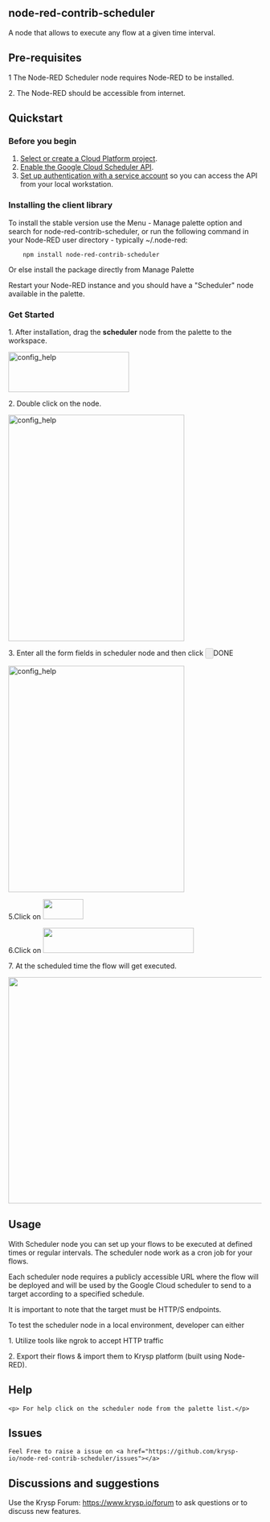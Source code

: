 ## node-red-contrib-scheduler
A node that allows to execute any flow at a given time interval.


## Pre-requisites

<p>1 The Node-RED Scheduler node requires Node-RED to be installed.</p>
<p>2. The Node-RED should be accessible from internet.</p>

## Quickstart

### Before you begin

1.  [Select or create a Cloud Platform project][projects].
1.  [Enable the Google Cloud Scheduler API][enable_api].
1.  [Set up authentication with a service account][auth] so you can access the
    API from your local workstation.
    

### Installing the client library


To install the stable version use the Menu - Manage palette option and search for node-red-contrib-scheduler, or run the following command in your Node-RED user directory - typically ~/.node-red: 

        npm install node-red-contrib-scheduler

Or else install the package directly from Manage Palette

Restart your Node-RED instance and you should have a "Scheduler" node available in the palette.

### Get Started


<p>1. After installation, drag the <b>scheduler</b> node from the palette to the workspace.</p>
<p> <img src='https://static.node.iopulsedev.net/nodes/Scheduler_node.png' alt='config_help' width="240" height="80" /></p>
<p>2. Double click on the node.</p>
<p> <img src='https://static.node.iopulsedev.net/nodes/Scheduler_incomplete_form.png' alt='config_help' width="350" height="450" /></p>
<p>3. Enter all the form fields in scheduler node and then click <input type="button" disabled>DONE</button></p>
<p> <img src='https://static.node.iopulsedev.net/nodes/Scheduler_completed_form.png' alt='config_help' width="350" height="450></p>
<p>4. Attach a Http Response node to scheduler node.</p>
<p> <img src='https://static.node.iopulsedev.net/nodes/Scheduler_HTTP_IN.png' alt='config_help' width="300" height="100" /></p>
<p centered>5.Click on <img src="https://static.node.iopulsedev.net/nodes/done_button.png" width="80" height="40" /></p>
<p>6.Click on <img src="https://static.node.iopulsedev.net/nodes/deploy_to_cloud.png" width="300" height="50" /></p>
<p>7. At the scheduled time the flow will get executed.</p>
<img src="https://static.node.iopulsedev.net/nodes/Scheduler_Ouput.png" width="900" height="450" /></p>

## Usage

<p>With Scheduler node you can set up your flows to be executed at defined times or regular intervals. The scheduler node work as a cron job for your flows.</p>

<p>Each scheduler node requires a publicly accessible URL where the flow will be deployed and will be used by the Google Cloud scheduler to send to a target according to a specified schedule.</p> 

<p>It is important to note that the target must be HTTP/S endpoints.</p>

<p>To test the scheduler node in a local environment, developer can either</p>
<p>1. Utilize tools like ngrok to accept HTTP traffic</p>
<p>2. Export their flows & import them to Krysp platform (built using Node-RED).</p>
    
## Help
    <p> For help click on the scheduler node from the palette list.</p>

## Issues
    Feel Free to raise a issue on <a href="https://github.com/krysp-io/node-red-contrib-scheduler/issues"></a>

## Discussions and suggestions

Use the Krysp Forum: https://www.krysp.io/forum to ask questions or to discuss new features.

[projects]: https://console.cloud.google.com/project
[enable_api]: https://console.cloud.google.com/flows/enableapi?apiid=cloudscheduler.googleapis.com
[auth]: https://cloud.google.com/docs/authentication/getting-started30
    

